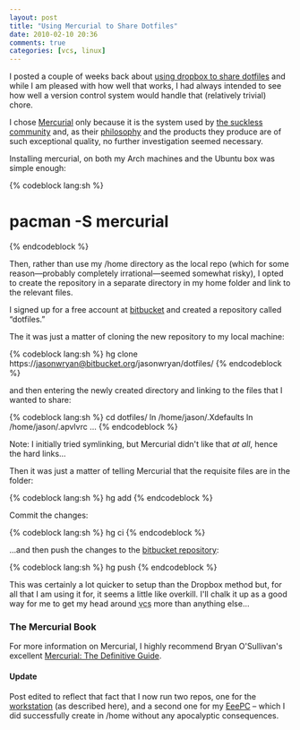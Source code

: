 ```yaml
---
layout: post
title: "Using Mercurial to Share Dotfiles"
date: 2010-02-10 20:36
comments: true
categories: [vcs, linux]
---
```

I posted a couple of weeks back about 
[using dropbox to share dotfiles](http://jasonwryan.com/blog/2010-01-11-using-dropbox-to-share-dotfiles)
and while I am pleased with how well that works, I had always intended to see how well a
version control system would handle that (relatively trivial) chore.

I chose [Mercurial](http://mercurial.selenic.com/) only because it is the 
system used by [the suckless community](http://suckless.org/) and, as their
[philosophy](http://suckless.org/manifest/) and the products they
produce are of such exceptional quality, no further investigation seemed
necessary.

Installing mercurial, on both my Arch machines and the Ubuntu box was simple
enough:

{% codeblock lang:sh %}
# pacman -S mercurial
{% endcodeblock %}

Then, rather than use my <span class="file">/home</span> directory as the local repo
(which for some reason—probably completely irrational—seemed somewhat risky),
I opted to create the repository in a separate directory in my home folder and
link to the relevant files.

I signed up for a free account at [bitbucket](http://bitbucket.org) and created a repository
called “dotfiles.”

The it was just a matter of cloning the new repository to my local
machine:

{% codeblock lang:sh %}
hg clone https://jasonwryan@bitbucket.org/jasonwryan/dotfiles/
{% endcodeblock %}

and then entering the newly created directory and linking to the files that
I wanted to share:

{% codeblock lang:sh %}
cd dotfiles/ ln /home/jason/.Xdefaults ln /home/jason/.apvlvrc
…
{% endcodeblock %}

Note: I initially tried symlinking, but Mercurial didn't like that
*at all*, hence the hard links…

Then it was just a matter of telling Mercurial that the requisite files
are in the folder:

{% codeblock lang:sh %}
hg add
{% endcodeblock %}

Commit the changes:

{% codeblock lang:sh %}
hg ci
{% endcodeblock %}

…and then push the changes to the [bitbucket repository](https://bitbucket.org/jasonwryan/):

{% codeblock lang:sh %}
hg push
{% endcodeblock %}

This was certainly a lot quicker to setup than the Dropbox method but, for
all that I am using it for, it seems a little like overkill. I'll chalk
it up as a good way for me to get my head around <acronym title="Version
Control Systems">vcs</acronym> more than anything else…

### The Mercurial Book
For more information on Mercurial, I highly
recommend Bryan O'Sullivan's excellent
[Mercurial: The Definitive Guide](http://hgbook.red-bean.com/).

#### Update 
Post edited to reflect that fact that I now run two repos,
one for the <a href="https://bitbucket.org/jasonwryan/workstation/src/"
title="work machine repo" target="_blank">workstation</a> (as described here),
and a second one for my <a href="https://bitbucket.org/jasonwryan/eeepc/src/"
title="Netbook repo" target="_blank">EeePC</a> – which I did successfully
create in <span class="file">/home</span> without any apocalyptic consequences.

